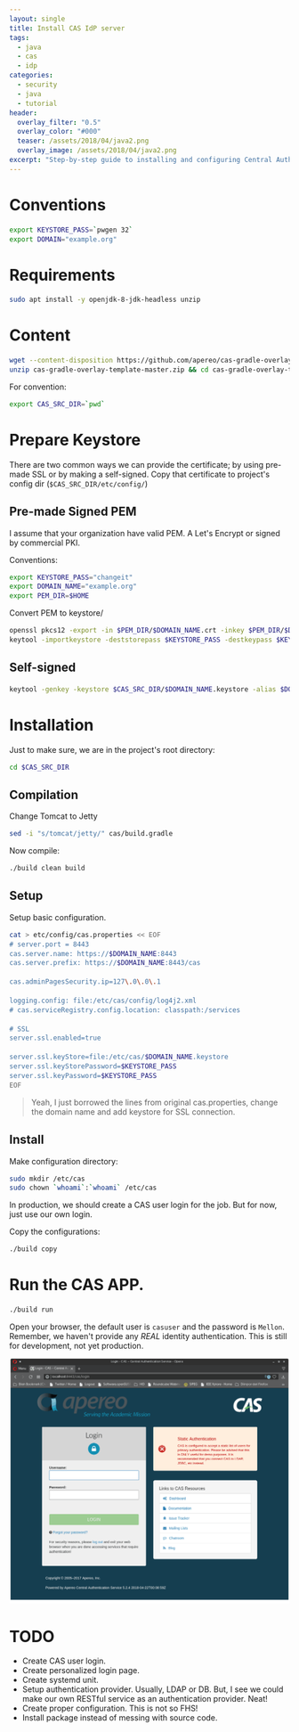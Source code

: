 ```yaml
---
layout: single
title: Install CAS IdP server
tags:
  - java
  - cas
  - idp
categories:
  - security
  - java
  - tutorial
header:
  overlay_filter: "0.5"
  overlay_color: "#000"
  teaser: /assets/2018/04/java2.png
  overlay_image: /assets/2018/04/java2.png
excerpt: "Step-by-step guide to installing and configuring Central Authentication Service (CAS) Identity Provider server for enterprise single sign-on solutions."
---
```


# Conventions

```bash
export KEYSTORE_PASS=`pwgen 32`
export DOMAIN="example.org"
```

# Requirements

```bash
sudo apt install -y openjdk-8-jdk-headless unzip
```

# Content

```bash
wget --content-disposition https://github.com/apereo/cas-gradle-overlay-template/archive/master.zip
unzip cas-gradle-overlay-template-master.zip && cd cas-gradle-overlay-template-master
```

For convention:
```bash
export CAS_SRC_DIR=`pwd`
```

# Prepare Keystore

There are two common ways we can provide the certificate; by using pre-made SSL
or by making a self-signed. Copy that certificate to project's config dir (`$CAS_SRC_DIR/etc/config/`)

## Pre-made Signed PEM

I assume that your organization have valid PEM. A Let's Encrypt or signed by commercial PKI.

Conventions:

```bash
export KEYSTORE_PASS="changeit"
export DOMAIN_NAME="example.org"
export PEM_DIR=$HOME
```

Convert PEM to keystore/

```bash
openssl pkcs12 -export -in $PEM_DIR/$DOMAIN_NAME.crt -inkey $PEM_DIR/$DOMAIN_NAME.key -out $PEM_DIR/$DOMAIN_NAME.p12 -name $DOMAIN_NAME -passout pass:$KEYSTORE_PASS
keytool -importkeystore -deststorepass $KEYSTORE_PASS -destkeypass $KEYSTORE_PASS -destkeystore $CAS_SRC_DIR/etc/cas/$DOMAIN_NAME.keystore -srckeystore $PEM_DIR/$DOMAIN_NAME.p12 -srcstoretype PKCS12 -srcstorepass $KEYSTORE_PASS -alias $DOMAIN_NAME
```

## Self-signed

```bash
keytool -genkey -keystore $CAS_SRC_DIR/$DOMAIN_NAME.keystore -alias $DOMAIN_NAME -keyalg RSA -keysize 4096 -validity 720
```

#  Installation

Just to make sure, we are in the project's root directory:
```bash
cd $CAS_SRC_DIR
```

## Compilation
Change Tomcat to Jetty

```bash
sed -i "s/tomcat/jetty/" cas/build.gradle
```

Now compile:
```bash
./build clean build
```


## Setup
Setup basic configuration.

```bash
cat > etc/config/cas.properties << EOF
# server.port = 8443
cas.server.name: https://$DOMAIN_NAME:8443
cas.server.prefix: https://$DOMAIN_NAME:8443/cas

cas.adminPagesSecurity.ip=127\.0\.0\.1

logging.config: file:/etc/cas/config/log4j2.xml
# cas.serviceRegistry.config.location: classpath:/services

# SSL
server.ssl.enabled=true

server.ssl.keyStore=file:/etc/cas/$DOMAIN_NAME.keystore
server.ssl.keyStorePassword=$KEYSTORE_PASS
server.ssl.keyPassword=$KEYSTORE_PASS
EOF

```
> Yeah, I just borrowed the lines from original cas.properties, change the domain name and add keystore for SSL connection.

## Install

Make configuration directory:

```bash
sudo mkdir /etc/cas
sudo chown `whoami`:`whoami` /etc/cas
```

In production, we should create a CAS user login for the job. But for now, just use our own login.


Copy the configurations:

```bash
./build copy
```


# Run the CAS APP.

```bash
./build run
```

Open your browser, the default user is `casuser` and the password is `Mellon`. Remember, we haven't provide any *REAL* identity authentication. This is still for development, not yet production.

![CAS default login](/assets/2018/04/cas_default_login.png)


# TODO

 - Create CAS user login.
 - Create personalized login page.
 - Create systemd unit.
 - Setup authentication provider. Usually, LDAP or DB. But, I see we could make our own RESTful service as an authentication provider. Neat!
 - Create proper configuration. This is not so FHS!
 - Install package instead of messing with source code.
